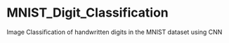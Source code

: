 # MNIST_Digit_Classification
Image Classification of handwritten digits in the MNIST dataset using CNN
